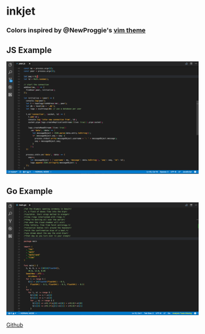 # inkjet

### Colors inspired by @NewProggie's [vim theme](https://github.com/NewProggie/NewProggie-Color-Scheme)

## JS Example
![js example](https://raw.githubusercontent.com/chasestarr/inkjet/master/images/js.png)

## Go Example
![go example](https://raw.githubusercontent.com/chasestarr/inkjet/master/images/go.png)

[Github](https://github.com/chasestarr/inkjet)